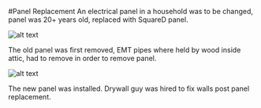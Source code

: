 #Panel Replacement
An electrical panel in a household was to be changed,
panel was 20+ years old, replaced with SquareD panel.

![alt text](0)

The old panel was first removed, EMT pipes where held by wood
inside attic, had to remove in order to remove panel.

![alt text](1)

The new panel was installed. Drywall guy was hired to fix
walls post panel replacement.

